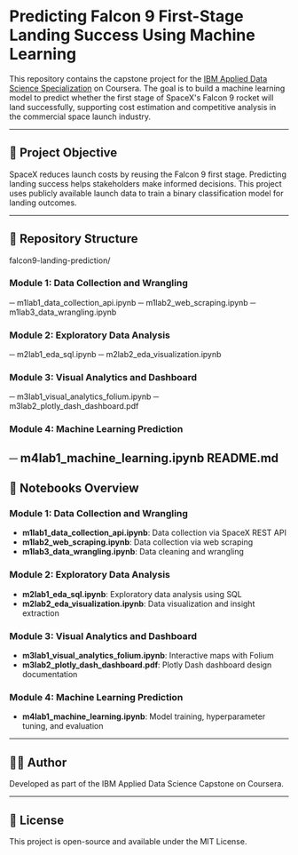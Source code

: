 # Predicting Falcon 9 First-Stage Landing Success Using Machine Learning

This repository contains the capstone project for the [IBM Applied Data Science Specialization](https://www.coursera.org/learn/applied-data-science-capstone) on Coursera. The goal is to build a machine learning model to predict whether the first stage of SpaceX's Falcon 9 rocket will land successfully, supporting cost estimation and competitive analysis in the commercial space launch industry.

---

## 🚀 Project Objective

SpaceX reduces launch costs by reusing the Falcon 9 first stage. Predicting landing success helps stakeholders make informed decisions. This project uses publicly available launch data to train a binary classification model for landing outcomes.

---

## 📁 Repository Structure

falcon9-landing-prediction/
### Module 1: Data Collection and Wrangling
─ m1lab1_data_collection_api.ipynb
─ m1lab2_web_scraping.ipynb
─ m1lab3_data_wrangling.ipynb
### Module 2: Exploratory Data Analysis
─ m2lab1_eda_sql.ipynb
─ m2lab2_eda_visualization.ipynb
### Module 3: Visual Analytics and Dashboard
─ m3lab1_visual_analytics_folium.ipynb
─ m3lab2_plotly_dash_dashboard.pdf
### Module 4: Machine Learning Prediction
─ m4lab1_machine_learning.ipynb
README.md
---

## 📝 Notebooks Overview

### Module 1: Data Collection and Wrangling
- **m1lab1_data_collection_api.ipynb**: Data collection via SpaceX REST API  
- **m1lab2_web_scraping.ipynb**: Data collection via web scraping  
- **m1lab3_data_wrangling.ipynb**: Data cleaning and wrangling  

### Module 2: Exploratory Data Analysis
- **m2lab1_eda_sql.ipynb**: Exploratory data analysis using SQL  
- **m2lab2_eda_visualization.ipynb**: Data visualization and insight extraction  

### Module 3: Visual Analytics and Dashboard
- **m3lab1_visual_analytics_folium.ipynb**: Interactive maps with Folium  
- **m3lab2_plotly_dash_dashboard.pdf**: Plotly Dash dashboard design documentation  

### Module 4: Machine Learning Prediction
- **m4lab1_machine_learning.ipynb**: Model training, hyperparameter tuning, and evaluation  

---

## 👨‍🎓 Author

Developed as part of the IBM Applied Data Science Capstone on Coursera.

---

## 📄 License

This project is open-source and available under the MIT License.
